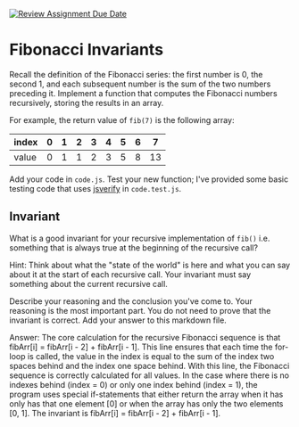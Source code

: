 [![Review Assignment Due Date](https://classroom.github.com/assets/deadline-readme-button-24ddc0f5d75046c5622901739e7c5dd533143b0c8e959d652212380cedb1ea36.svg)](https://classroom.github.com/a/rzkZS2Jf)
# Fibonacci Invariants

Recall the definition of the Fibonacci series: the first number is 0, the second
1, and each subsequent number is the sum of the two numbers preceding it.
Implement a function that computes the Fibonacci numbers recursively, storing
the results in an array.

For example, the return value of `fib(7)` is the following array:

| index |  0  |  1  |  2  |  3  |  4  |  5  |  6  |  7  |
| ----- | --- | --- | --- | --- | --- | --- | --- | --- |
| value |  0  |  1  |  1  |  2  |  3  |  5  |  8  |  13 |

Add your code in `code.js`. Test your new function; I've provided some basic
testing code that uses [jsverify](https://jsverify.github.io/) in
`code.test.js`.

## Invariant

What is a good invariant for your recursive implementation of `fib()`
i.e. something that is always true at the beginning of the recursive call?

Hint: Think about what the "state of the world" is here and what you can say
about it at the start of each recursive call. Your invariant must say something
about the current recursive call.

Describe your reasoning and the conclusion you've come to. Your reasoning is the
most important part. You do not need to prove that the invariant is correct. Add
your answer to this markdown file.

Answer:
The core calculation for the recursive Fibonacci sequence is that fibArr[i] = fibArr[i - 2] + fibArr[i - 1].
This line ensures that each time the for-loop is called, the value in the index is equal to the sum of the
index two spaces behind and the index one space behind. With this line, the Fibonacci sequence is correctly
calculated for all values.
In the case where there is no indexes behind (index = 0) or only one index behind (index = 1), the program 
uses special if-statements that either return the array when it has only has that one element [0] or when 
the array has only the two elements [0, 1].
The invariant is fibArr[i] = fibArr[i - 2] + fibArr[i - 1].

